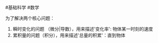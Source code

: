 #基础科学 #数学 


为了解决两个核心问题：
1. 瞬时变化的问题 （微分|导数），用来描述'变化率': 物体某一时刻的速度
2. 累积量的问题（积分），用来描述'总量的积累'：直到物体























